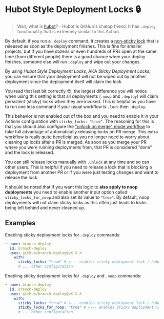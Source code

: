 # Hubot Style Deployment Locks 🔒

> Wait, what is [hubot](https://hubot.github.com/)? - Hubot is GitHub's chatop friend. It has `.deploy` functionality that is extremely similar to this Action.

By default, if you run a `.deploy` command, it creates a [non-sticky lock](./locks.md#deployment-locks) that is released as soon as the deployment finishes. This is fine for smaller projects, but if you have dozens or even hundreds of PRs open at the same time (from different people) there is a good chance when your deploy finishes, someone else will run `.deploy` and wipe out your changes.

By using _Hubot Style Deployment Locks_, AKA _Sticky Deployment Locks_, you can ensure that your deployment will not be wiped out by another deployment since the deployment itself will claim the lock.

You read that last bit correctly 😉, the largest difference you will notice when using this setting is that all deployments (`.noop` and `.deploy`) will claim persistent (sticky) locks when they are invoked. This is helpful as you have to run one less command if your usual workflow is `.lock` then `.deploy`.

This behavior is not enabled out of the box and you need to enable it in your Actions configuration with `sticky_locks: "true"`. The reasoning for this is that you should also configure the ["unlock on merge" mode workflow](./unlock-on-merge.md) to take full advantage of automatically releasing locks on PR merge. This extra workflow is really quite beneficial as you no longer need to worry about cleaning up locks after a PR is merged. As soon as you merge your PR where you were running deployments from, that PR is considered "done" and the lock is released.

You can still release locks manually with `.unlock` at any time and so can other users. This is helpful if you need to release a lock that is blocking a deployment from another PR or if you were just testing changes and want to release the lock.

It should be noted that if you want this logic to **also apply to noop deployments** you need to enable another input option called `sticky_locks_for_noop` and also set its value to `"true"`. By default, noop deployments will not claim sticky locks as this often just leads to locks being left behind and never cleaned up.

## Examples

Enabling sticky deployment locks for `.deploy` commands:

```yaml
- name: branch-deploy
  id: branch-deploy
  uses: github/branch-deploy@vX.X.X
    with:
      sticky_locks: "true" # <--- enables sticky deployment lock / hubot style deployment locks
      # ... other configuration
```

Enabling sticky deployment locks for `.deploy` and `.noop` commands:

```yaml
- name: branch-deploy
  id: branch-deploy
  uses: github/branch-deploy@vX.X.X
    with:
      sticky_locks: "true" # <--- enables sticky deployment lock / hubot style deployment locks
      sticky_locks_for_noop: "true" # <--- enables sticky deployment lock / hubot style deployment locks for noop deployments
      # ... other configuration
```
